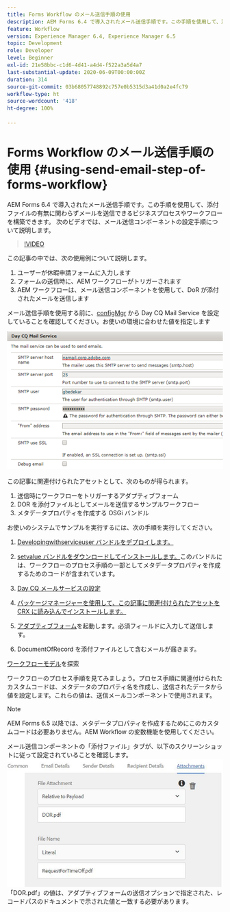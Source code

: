 ```yaml
---
title: Forms Workflow のメール送信手順の使用
description: AEM Forms 6.4 で導入されたメール送信手順です。この手順を使用して、添付ファイルの有無に関わらずメールを送信できるビジネスプロセスやワークフローを構築できます。 次のビデオでは、メール送信コンポーネントの設定手順について説明します。
feature: Workflow
version: Experience Manager 6.4, Experience Manager 6.5
topic: Development
role: Developer
level: Beginner
exl-id: 21e58bbc-c1d6-4d41-a4d4-f522a3a5d4a7
last-substantial-update: 2020-06-09T00:00:00Z
duration: 314
source-git-commit: 03b68057748892c757e0b5315d3a41d0a2e4fc79
workflow-type: ht
source-wordcount: '418'
ht-degree: 100%

---
```


# Forms Workflow のメール送信手順の使用 {#using-send-email-step-of-forms-workflow}

AEM Forms 6.4 で導入されたメール送信手順です。この手順を使用して、添付ファイルの有無に関わらずメールを送信できるビジネスプロセスやワークフローを構築できます。 次のビデオでは、メール送信コンポーネントの設定手順について説明します。

>[!VIDEO](https://video.tv.adobe.com/v/21499?quality=12&learn=on)

この記事の中では、次の使用例について説明します。

1. ユーザーが休暇申請フォームに入力します
1. フォームの送信時に、AEM ワークフローがトリガーされます
1. AEM ワークフローは、メール送信コンポーネントを使用して、DoR が添付されたメールを送信します

メール送信手順を使用する前に、[configMgr](http://localhost:4502/system/console/configMgr) から Day CQ Mail Service を設定していることを確認してください。お使いの環境に合わせた値を指定します

![Day CQ メールサービスの設定](assets/mailservice.png)

この記事に関連付けられたアセットとして、次のものが得られます。

1. 送信時にワークフローをトリガーするアダプティブフォーム
1. DOR を添付ファイルとしてメールを送信するサンプルワークフロー
1. メタデータプロパティを作成する OSGi バンドル

お使いのシステムでサンプルを実行するには、次の手順を実行してください。

1. [Developingwithserviceuser バンドルをデプロイします。](/help/forms/assets/common-osgi-bundles/DevelopingWithServiceUser.jar)

1. [setvalue バンドルをダウンロードしてインストールします。](/help/forms/assets/common-osgi-bundles/SetValueApp.core-1.0-SNAPSHOT.jar)このバンドルには、ワークフローのプロセス手順の一部としてメタデータプロパティを作成するためのコードが含まれています。
1. [Day CQ メールサービスの設定](https://helpx.adobe.com/experience-manager/6-5/sites/administering/using/notification.html?lang=ja)
1. [パッケージマネージャーを使用して、この記事に関連付けられたアセットを CRX に読み込んでインストールします。](assets/emaildoraemformskt.zip)
1. [アダプティブフォーム](http://localhost:4502/content/dam/formsanddocuments/helpx/timeoffrequestform/jcr:content?wcmmode=disabled)を起動します。必須フィールドに入力して送信します。
1. DocumentOfRecord を添付ファイルとして含むメールが届きます。

 [ワークフローモデル](http://localhost:4502/editor.html/conf/global/settings/workflow/models/emaildor.html)を探索

ワークフローのプロセス手順を見てみましょう。プロセス手順に関連付けられたカスタムコードは、メタデータのプロパティ名を作成し、送信されたデータから値を設定します。これらの値は、送信メールコンポーネントで使用されます。

>[!NOTE]
>
>AEM Forms 6.5 以降では、メタデータプロパティを作成するためにこのカスタムコードは必要ありません。AEM Workflow の変数機能を使用してください。

メール送信コンポーネントの「添付ファイル」タブが、以下のスクリーンショットに従って設定されていることを確認します。
![「送信メール添付ファイル」タブ](assets/sendemailcomponentconfigure.jpg)「DOR.pdf」の値は、アダプティブフォームの送信オプションで指定された、レコードパスのドキュメントで示された値と一致する必要があります。
